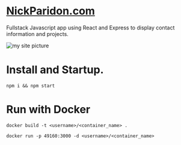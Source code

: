 # [NickParidon.com](https://www.nickparidon.com)

Fullstack Javascript app using React and Express to display contact information and projects.

![my site picture](https://i.imgur.com/qNIZc6C.png[/img])


# Install and Startup.

```
npm i && npm start
```

# Run with Docker

```
docker build -t <username>/<container_name> .
```

```
docker run -p 49160:3000 -d <username>/<container_name>
```